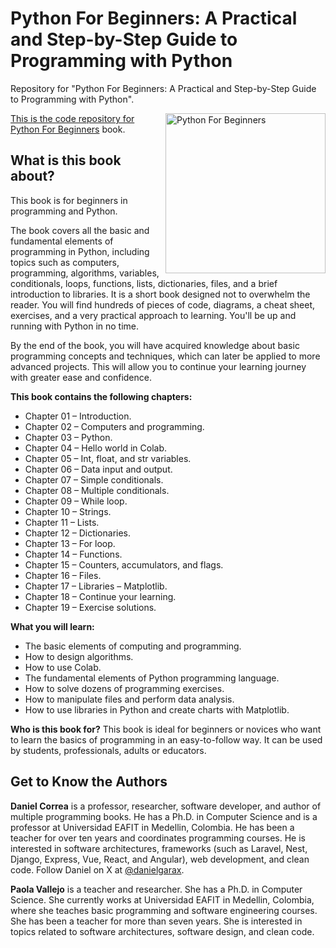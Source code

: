# Python For Beginners: A Practical and Step-by-Step Guide to Programming with Python
Repository for "Python For Beginners: A Practical and Step-by-Step Guide to Programming with Python".

<a href="https://www.amazon.com/dp/B0C3FQJ45T/"><img src="https://m.media-amazon.com/images/I/31BtSB3ATML.jpg" alt="Python For Beginners" height="256px" align="right">

This is the code repository for [Python For Beginners](https://www.amazon.com/dp/B0C3FQJ45T/) book.

## What is this book about?
This book is for beginners in programming and Python.

The book covers all the basic and fundamental elements of programming in Python, including topics such as computers, programming, algorithms, variables, conditionals, loops, functions, lists, dictionaries, files, and a brief introduction to libraries. It is a short book designed not to overwhelm the reader. You will find hundreds of pieces of code, diagrams, a cheat sheet, exercises, and a very practical approach to learning. You'll be up and running with Python in no time.

By the end of the book, you will have acquired knowledge about basic programming concepts and techniques, which can later be applied to more advanced projects. This will allow you to continue your learning journey with greater ease and confidence.

**This book contains the following chapters:** 
* Chapter 01 – Introduction.
* Chapter 02 – Computers and programming.
* Chapter 03 – Python.
* Chapter 04 – Hello world in Colab.
* Chapter 05 – Int, float, and str variables.
* Chapter 06 – Data input and output.
* Chapter 07 – Simple conditionals.
* Chapter 08 – Multiple conditionals.
* Chapter 09 – While loop.
* Chapter 10 – Strings.
* Chapter 11 – Lists.
* Chapter 12 – Dictionaries.
* Chapter 13 – For loop.
* Chapter 14 – Functions.
* Chapter 15 – Counters, accumulators, and flags.
* Chapter 16 – Files.
* Chapter 17 – Libraries – Matplotlib.
* Chapter 18 – Continue your learning.
* Chapter 19 – Exercise solutions. 

**What you will learn:**
* The basic elements of computing and programming.
* How to design algorithms.
* How to use Colab.
* The fundamental elements of Python programming language.
* How to solve dozens of programming exercises.
* How to manipulate files and perform data analysis.
* How to use libraries in Python and create charts with Matplotlib.

**Who is this book for?**
This book is ideal for beginners or novices who want to learn the basics of programming in an easy-to-follow way. It can be used by students, professionals, adults or educators.

## Get to Know the Authors
**Daniel Correa** is a professor, researcher, software developer, and author of multiple programming books. He has a Ph.D. in Computer Science and is a professor at Universidad EAFIT in Medellin, Colombia. He has been a teacher for over ten years and coordinates programming courses. He is interested in software architectures, frameworks (such as Laravel, Nest, Django, Express, Vue, React, and Angular), web development, and clean code. Follow Daniel on X at [@danielgarax](https://x.com/danielgarax).

**Paola Vallejo** is a teacher and researcher. She has a Ph.D. in Computer Science. She currently works at Universidad EAFIT in Medellin, Colombia, where she teaches basic programming and software engineering courses. She has been a teacher for more than seven years. She is interested in topics related to software architectures, software design, and clean code.
